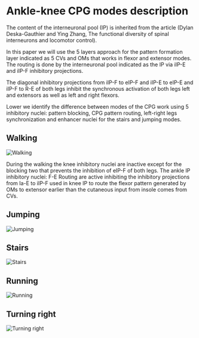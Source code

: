 # Ankle-knee CPG modes description

The content of the interneuronal pool (IP) is inherited from the article (Dylan Deska-Gauthier and Ying Zhang, The functional diversity of spinal interneurons and locomotor control).

In this paper we will use the 5 layers approach for the pattern formation layer indicated as 5 CVs and OMs that works in flexor and extensor modes. The routing is done by the interneuronal pool indicated as the IP via iIP-E and iIP-F inhibitory projections. 

The diagonal inhibitory projections from iIP-F to eIP-F and iIP-E to eIP-E and iIP-F to R-E of both legs inhibit the synchronous activation of both legs left and extensors as well as left and right flexors. 

Lower we identify the difference between modes of the CPG work using 5 inhibitory nuclei: pattern blocking, CPG pattern routing, left-right legs synchronization and enhancer nuclei for the stairs and jumping modes.

## Walking 

![Walking](diagram/cpg_AH_FE_combined-Walking_8_muscles.png)

During the walking the knee inhibitory nuclei are inactive except for the blocking two that prevents the inhibition of eIP-F of both legs.
The ankle IP inhibitory nuclei: F-E Routing are active inhibiting the inhibitory projections from Ia-E to iIP-F used in knee IP to route the flexor pattern generated by OMs to extensor earlier than the cutaneous input from insole comes from CVs.

## Jumping 

![Jumping](diagram/cpg_AH_FE_combined-Jumping_8_muscles.png)

## Stairs

![Stairs](diagram/cpg_AH_FE_combined-Stairs_8_muscles.png)

## Running

![Running](diagram/cpg_AH_FE_combined-Running_8_muscles.png)

## Turning right

![Turning right](diagram/cpg_AH_FE_combined-Turning_right_8_muscles.png)

